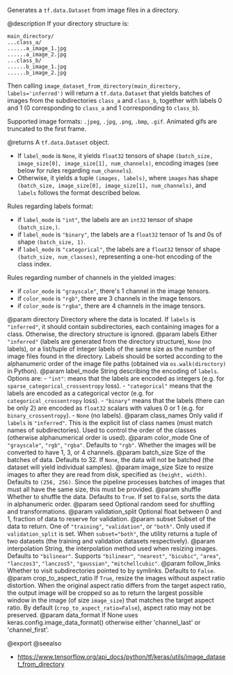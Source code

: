 Generates a `tf.data.Dataset` from image files in a directory.

@description
If your directory structure is:

```
main_directory/
...class_a/
......a_image_1.jpg
......a_image_2.jpg
...class_b/
......b_image_1.jpg
......b_image_2.jpg
```

Then calling `image_dataset_from_directory(main_directory,
labels='inferred')` will return a `tf.data.Dataset` that yields batches of
images from the subdirectories `class_a` and `class_b`, together with labels
0 and 1 (0 corresponding to `class_a` and 1 corresponding to `class_b`).

Supported image formats: `.jpeg`, `.jpg`, `.png`, `.bmp`, `.gif`.
Animated gifs are truncated to the first frame.

@returns
A `tf.data.Dataset` object.

- If `label_mode` is `None`, it yields `float32` tensors of shape
    `(batch_size, image_size[0], image_size[1], num_channels)`,
    encoding images (see below for rules regarding `num_channels`).
- Otherwise, it yields a tuple `(images, labels)`, where `images` has
    shape `(batch_size, image_size[0], image_size[1], num_channels)`,
    and `labels` follows the format described below.

Rules regarding labels format:

- if `label_mode` is `"int"`, the labels are an `int32` tensor of shape
    `(batch_size,)`.
- if `label_mode` is `"binary"`, the labels are a `float32` tensor of
    1s and 0s of shape `(batch_size, 1)`.
- if `label_mode` is `"categorical"`, the labels are a `float32` tensor
    of shape `(batch_size, num_classes)`, representing a one-hot
    encoding of the class index.

Rules regarding number of channels in the yielded images:

- if `color_mode` is `"grayscale"`,
    there's 1 channel in the image tensors.
- if `color_mode` is `"rgb"`,
    there are 3 channels in the image tensors.
- if `color_mode` is `"rgba"`,
    there are 4 channels in the image tensors.

@param directory Directory where the data is located.
    If `labels` is `"inferred"`, it should contain
    subdirectories, each containing images for a class.
    Otherwise, the directory structure is ignored.
@param labels Either `"inferred"`
    (labels are generated from the directory structure),
    `None` (no labels),
    or a list/tuple of integer labels of the same size as the number of
    image files found in the directory. Labels should be sorted
    according to the alphanumeric order of the image file paths
    (obtained via `os.walk(directory)` in Python).
@param label_mode String describing the encoding of `labels`. Options are:
    - `"int"`: means that the labels are encoded as integers
        (e.g. for `sparse_categorical_crossentropy` loss).
    - `"categorical"` means that the labels are
        encoded as a categorical vector
        (e.g. for `categorical_crossentropy` loss).
    - `"binary"` means that the labels (there can be only 2)
        are encoded as `float32` scalars with values 0 or 1
        (e.g. for `binary_crossentropy`).
    - `None` (no labels).
@param class_names Only valid if `labels` is `"inferred"`.
    This is the explicit list of class names
    (must match names of subdirectories). Used to control the order
    of the classes (otherwise alphanumerical order is used).
@param color_mode One of `"grayscale"`, `"rgb"`, `"rgba"`.
    Defaults to `"rgb"`. Whether the images will be converted to
    have 1, 3, or 4 channels.
@param batch_size Size of the batches of data. Defaults to 32.
    If `None`, the data will not be batched
    (the dataset will yield individual samples).
@param image_size Size to resize images to after they are read from disk,
    specified as `(height, width)`. Defaults to `(256, 256)`.
    Since the pipeline processes batches of images that must all have
    the same size, this must be provided.
@param shuffle Whether to shuffle the data. Defaults to `True`.
    If set to `False`, sorts the data in alphanumeric order.
@param seed Optional random seed for shuffling and transformations.
@param validation_split Optional float between 0 and 1,
    fraction of data to reserve for validation.
@param subset Subset of the data to return.
    One of `"training"`, `"validation"`, or `"both"`.
    Only used if `validation_split` is set.
    When `subset="both"`, the utility returns a tuple of two datasets
    (the training and validation datasets respectively).
@param interpolation String, the interpolation method used when
    resizing images. Defaults to `"bilinear"`.
    Supports `"bilinear"`, `"nearest"`, `"bicubic"`, `"area"`,
    `"lanczos3"`, `"lanczos5"`, `"gaussian"`, `"mitchellcubic"`.
@param follow_links Whether to visit subdirectories pointed to by symlinks.
    Defaults to `False`.
@param crop_to_aspect_ratio If `True`, resize the images without aspect
    ratio distortion. When the original aspect ratio differs from the
    target aspect ratio, the output image will be cropped so as to
    return the largest possible window in the image
    (of size `image_size`) that matches the target aspect ratio. By
    default (`crop_to_aspect_ratio=False`), aspect ratio may not be
    preserved.
@param data_format If None uses keras.config.image_data_format()
    otherwise either 'channel_last' or 'channel_first'.

@export
@seealso
+ <https://www.tensorflow.org/api_docs/python/tf/keras/utils/image_dataset_from_directory>
